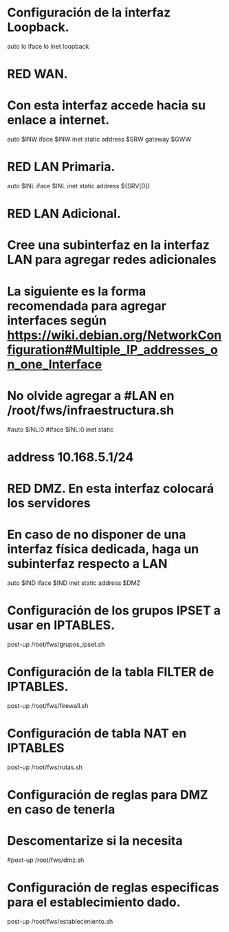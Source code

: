 # Configuración de la interfaz Loopback. 
auto lo 
iface lo inet loopback 

# RED WAN. 
# Con esta interfaz accede hacia su enlace a internet. 
auto $INW
iface $INW inet static 
    address $SRW
    gateway $GWW 

# RED LAN Primaria. 
auto $INL
iface $INL inet static 
    address ${SRV[0]}

# RED LAN Adicional. 
# Cree una subinterfaz en la interfaz LAN para agregar redes adicionales
# La siguiente es la forma recomendada para agregar interfaces según https://wiki.debian.org/NetworkConfiguration#Multiple_IP_addresses_on_one_Interface
# No olvide agregar a #LAN en /root/fws/infraestructura.sh
#auto $INL:0
#iface $INL:0 inet static 
#    address 10.168.5.1/24
 
# RED DMZ. En esta interfaz colocará los servidores
# En caso de no disponer de una interfaz física dedicada, haga un subinterfaz respecto a LAN
auto $IND 
iface $IND inet static 
    address $DMZ

# Configuración de los grupos IPSET a usar en IPTABLES.
post-up /root/fws/grupos_ipset.sh 

# Configuración de la tabla FILTER de IPTABLES. 
post-up /root/fws/firewall.sh

# Configuración de tabla NAT en IPTABLES
post-up /root/fws/rutas.sh 

# Configuración de reglas para DMZ en caso de tenerla
# Descomentarize si la necesita 
#post-up /root/fws/dmz.sh 

# Configuración de reglas especificas para el establecimiento dado.
post-up /root/fws/establecimiento.sh

